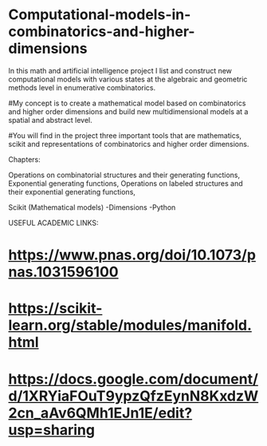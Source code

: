 # Computational-models-in-combinatorics-and-higher-dimensions
In this math and artificial intelligence project I list and construct new computational models with various states at the algebraic and geometric methods level in enumerative combinatorics.

#My concept is to create a mathematical model based on combinatorics and higher order dimensions and build new multidimensional models at a spatial and abstract level.

#You will find in the project three important tools that are mathematics, scikit and representations of combinatorics and higher order dimensions.

Chapters:

Operations on combinatorial structures and their generating functions,
Exponential generating functions,
Operations on labeled structures and their exponential generating functions,

Scikit (Mathematical models)
-Dimensions
-Python 

USEFUL ACADEMIC LINKS:
# https://www.pnas.org/doi/10.1073/pnas.1031596100
# https://scikit-learn.org/stable/modules/manifold.html
# https://docs.google.com/document/d/1XRYiaFOuT9ypzQfzEynN8KxdzW2cn_aAv6QMh1EJn1E/edit?usp=sharing

